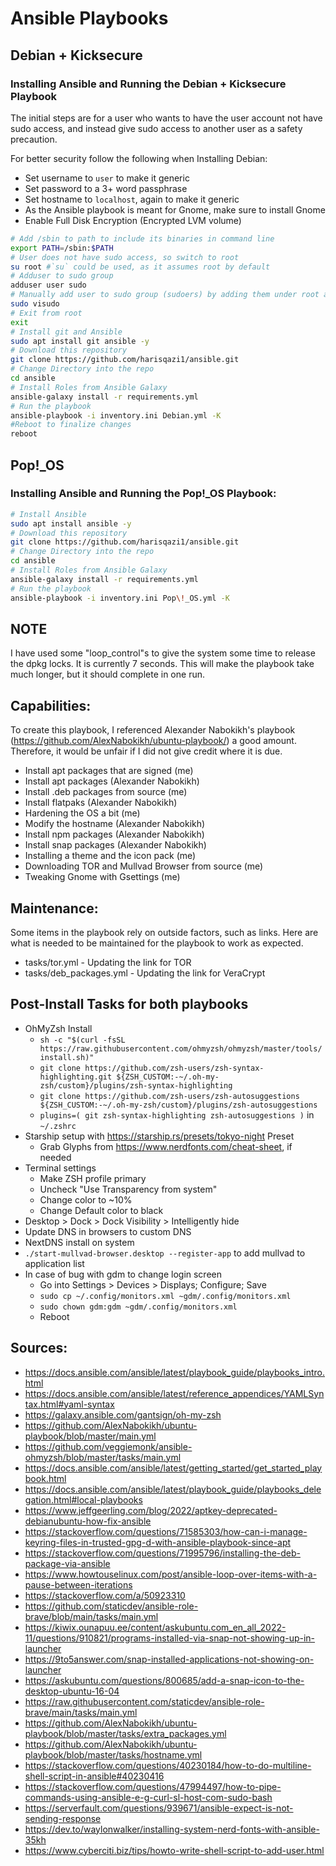 # Ansible Playbooks

## Debian + Kicksecure

### Installing Ansible and Running the Debian + Kicksecure  Playbook

The initial steps are for a user who wants to have the user account not have sudo access, and instead give sudo access to another user as a safety precaution.

For better security follow the following when Installing Debian:

- Set username to `user` to make it generic
- Set password to a 3+ word passphrase
- Set hostname to `localhost`, again to make it generic
- As the Ansible playbook is meant for Gnome, make sure to install Gnome
- Enable Full Disk Encryption (Encrypted LVM volume)

```bash
# Add /sbin to path to include its binaries in command line
export PATH=/sbin:$PATH
# User does not have sudo access, so switch to root
su root #`su` could be used, as it assumes root by default
# Adduser to sudo group
adduser user sudo
# Manually add user to sudo group (sudoers) by adding them under root and copying the same permissions as root
sudo visudo 
# Exit from root
exit
# Install git and Ansible
sudo apt install git ansible -y
# Download this repository
git clone https://github.com/harisqazi1/ansible.git
# Change Directory into the repo
cd ansible
# Install Roles from Ansible Galaxy
ansible-galaxy install -r requirements.yml
# Run the playbook
ansible-playbook -i inventory.ini Debian.yml -K 
#Reboot to finalize changes
reboot
```

## Pop!_OS

### Installing Ansible and Running the Pop!_OS Playbook:

```bash
# Install Ansible
sudo apt install ansible -y
# Download this repository
git clone https://github.com/harisqazi1/ansible.git
# Change Directory into the repo
cd ansible
# Install Roles from Ansible Galaxy
ansible-galaxy install -r requirements.yml
# Run the playbook
ansible-playbook -i inventory.ini Pop\!_OS.yml -K 
```
## NOTE

I have used some "loop_control"s to give the system some time to release the dpkg locks. It is currently 7 seconds. This will make the playbook take much longer, but it should complete in one run.

## Capabilities:

To create this playbook, I referenced Alexander Nabokikh's playbook (https://github.com/AlexNabokikh/ubuntu-playbook/) a good amount. Therefore, it would be unfair if I did not give credit where it is due.

- Install apt packages that are signed (me)
- Install apt packages (Alexander Nabokikh)
- Install .deb packages from source (me)
- Install flatpaks (Alexander Nabokikh)
- Hardening the OS a bit (me)
- Modify the hostname (Alexander Nabokikh)
- Install npm packages (Alexander Nabokikh)
- Install snap packages (Alexander Nabokikh)
- Installing a theme and the icon pack (me)
- Downloading TOR and Mullvad Browser from source (me)
- Tweaking Gnome with Gsettings (me)

## Maintenance:
Some items in the playbook rely on outside factors, such as links. Here are what is needed to be maintained for the playbook to work as expected.
- tasks/tor.yml - Updating the link for TOR
- tasks/deb_packages.yml - Updating the link for VeraCrypt

## Post-Install Tasks for both playbooks
- OhMyZsh Install
	- `sh -c "$(curl -fsSL https://raw.githubusercontent.com/ohmyzsh/ohmyzsh/master/tools/install.sh)"`
	- `git clone https://github.com/zsh-users/zsh-syntax-highlighting.git ${ZSH_CUSTOM:-~/.oh-my-zsh/custom}/plugins/zsh-syntax-highlighting`
	- `git clone https://github.com/zsh-users/zsh-autosuggestions ${ZSH_CUSTOM:-~/.oh-my-zsh/custom}/plugins/zsh-autosuggestions`
	- `plugins=( git zsh-syntax-highlighting zsh-autosuggestions )` in `~/.zshrc`
- Starship setup with https://starship.rs/presets/tokyo-night Preset
	- Grab Glyphs from https://www.nerdfonts.com/cheat-sheet, if needed
- Terminal settings
	- Make ZSH profile primary
	- Uncheck "Use Transparency from system"
	- Change color to ~10%
	- Change Default color to black
- Desktop > Dock > Dock Visibility > Intelligently hide
- Update DNS in browsers to custom DNS
- NextDNS install on system
- `./start-mullvad-browser.desktop --register-app` to add mullvad to application list
- In case of bug with gdm to change login screen
	- Go into Settings > Devices > Displays; Configure; Save
	- `sudo cp ~/.config/monitors.xml ~gdm/.config/monitors.xml`
	- `sudo chown gdm:gdm ~gdm/.config/monitors.xml`
	- Reboot

## Sources:
- https://docs.ansible.com/ansible/latest/playbook_guide/playbooks_intro.html
- https://docs.ansible.com/ansible/latest/reference_appendices/YAMLSyntax.html#yaml-syntax
- https://galaxy.ansible.com/gantsign/oh-my-zsh
- https://github.com/AlexNabokikh/ubuntu-playbook/blob/master/main.yml
- https://github.com/veggiemonk/ansible-ohmyzsh/blob/master/tasks/main.yml
- https://docs.ansible.com/ansible/latest/getting_started/get_started_playbook.html
- https://docs.ansible.com/ansible/latest/playbook_guide/playbooks_delegation.html#local-playbooks
- https://www.jeffgeerling.com/blog/2022/aptkey-deprecated-debianubuntu-how-fix-ansible
- https://stackoverflow.com/questions/71585303/how-can-i-manage-keyring-files-in-trusted-gpg-d-with-ansible-playbook-since-apt
- https://stackoverflow.com/questions/71995796/installing-the-deb-package-via-ansible
- https://www.howtouselinux.com/post/ansible-loop-over-items-with-a-pause-between-iterations
- https://stackoverflow.com/a/50923310
- https://github.com/staticdev/ansible-role-brave/blob/main/tasks/main.yml
- https://kiwix.ounapuu.ee/content/askubuntu.com_en_all_2022-11/questions/910821/programs-installed-via-snap-not-showing-up-in-launcher
- https://9to5answer.com/snap-installed-applications-not-showing-on-launcher
- https://askubuntu.com/questions/800685/add-a-snap-icon-to-the-desktop-ubuntu-16-04
- https://raw.githubusercontent.com/staticdev/ansible-role-brave/main/tasks/main.yml
- https://github.com/AlexNabokikh/ubuntu-playbook/blob/master/tasks/extra_packages.yml
- https://github.com/AlexNabokikh/ubuntu-playbook/blob/master/tasks/hostname.yml
- https://stackoverflow.com/questions/40230184/how-to-do-multiline-shell-script-in-ansible#40230416
- https://stackoverflow.com/questions/47994497/how-to-pipe-commands-using-ansible-e-g-curl-sl-host-com-sudo-bash
- https://serverfault.com/questions/939671/ansible-expect-is-not-sending-response
- https://dev.to/waylonwalker/installing-system-nerd-fonts-with-ansible-35kh
- https://www.cyberciti.biz/tips/howto-write-shell-script-to-add-user.html